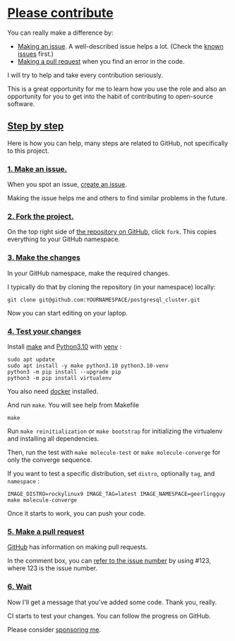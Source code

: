 # [Please contribute](#please-contribute)

You can really make a difference by:

- [Making an issue](https://help.github.com/articles/creating-an-issue/). A well-described issue helps a lot. (Check the [known issues](https://github.com/search?q=user%3Avitabaks+is%3Aissue+state%3Aopen) first.)
- [Making a pull request](https://docs.github.com/fr/pull-requests/collaborating-with-pull-requests/proposing-changes-to-your-work-with-pull-requests/creating-a-pull-request) when you find an error in the code.

I will try to help and take every contribution seriously.

This is a great opportunity for me to learn how you use the role and also an opportunity for you to get into the habit of contributing to open-source software.

## [Step by step](#step-by-step)

Here is how you can help, many steps are related to GitHub, not specifically to this project.

### [1. Make an issue.](#1-make-an-issue)

When you spot an issue, [create an issue](https://github.com/vitabaks/postgresql_cluster/issues).

Making the issue helps me and others to find similar problems in the future.

### [2. Fork the project.](#2-fork-the-project)

On the top right side of [the repository on GitHub](https://github.com/vitabaks/postgresql_cluster), click `fork`. This copies everything to your GitHub namespace.

### [3. Make the changes](#3-make-the-changes)

In your GitHub namespace, make the required changes.

I typically do that by cloning the repository (in your namespace) locally:

```
git clone git@github.com:YOURNAMESPACE/postgresql_cluster.git
```

Now you can start editing on your laptop.

### [4. Test your changes](#4-optionally-test-your-changes)

Install [make](https://www.gnu.org/software/make/) and [Python3.10](https://www.python.org/) with [venv](https://packaging.python.org/en/latest/guides/installing-using-pip-and-virtual-environments/) :

```
sudo apt update
sudo apt install -y make python3.10 python3.10-venv
python3 -m pip install --upgrade pip
python3 -m pip install virtualenv
```

You also need [docker](https://docs.docker.com/engine/install/ubuntu/) installed.

And run `make`. You will see help from Makefile

```
make
```

Run `make reinitialization` or `make bootstrap` for initializing the virtualenv and installing all dependencies.

Then, run the test with `make molecule-test` or `make molecule-converge` for only the converge sequence.

If you want to test a specific distribution, set `distro`, optionally `tag`, and `namespace` :

```
IMAGE_DISTRO=rockylinux9 IMAGE_TAG=latest IMAGE_NAMESPACE=geerlingguy make molecule-converge
```

Once it starts to work, you can push your code.

### [5. Make a pull request](#5-make-a-pull-request)

[GitHub](https://help.github.com/en/github/collaborating-with-issues-and-pull-requests/creating-a-pull-request-from-a-fork) has information on making pull requests.

In the comment box, you can [refer to the issue number](https://help.github.com/en/github/writing-on-github/autolinked-references-and-urls) by using #123, where 123 is the issue number.

### [6. Wait](#6-wait)

Now I'll get a message that you've added some code. Thank you, really.

CI starts to test your changes. You can follow the progress on GitHub.

Please consider [sponsoring me](https://patreon.com/vitabaks).